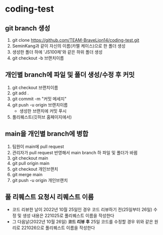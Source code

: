 # coding-test
## git branch 생성
1. git clone https://github.com/TEAM-BraveLion14/coding-test.git
2. SeminKang과 같이 자신의 이름(카멜 케이스)으로 한 폴더 생성
3. 생성한 폴더 하에 'JS100제'와 같은 하위 폴더 생성
4. git checkout -b 브랜치이름
## 개인별 branch에 파일 및 폴더 생성/수정 후 커밋
1. git checkout 브랜치이름
2. git add .
3. git commit -m "커밋 메세지"
4. git push -u origin 브랜치이름
    * 생성한 브랜치에 커밋 푸시
5. 풀리퀘스트(깃허브 홈페이지에서)
## main을 개인별 branch에 병합
1. 팀원이 main에 pull request
2. 관리자가 pull request 반영해서 main branch 하 파일 및 폴더가 바뀜
3. git checkout main
4. git pull origin main
5. git checkout 개인브랜치
6. git merge main
7. git push -u origin 개인브랜치
## 풀 리퀘스트 요청시 리퀘스트 이름
* 코드 리뷰한 날이 2022년 10월 25일인 경우 코드 리뷰하기 전(25일부터 26일) 수정 및 생성 내용은 221025로 풀리퀘스트 이름을 작성한다
* 그 다음날(2022년 10월 26일) **코드 리뷰 후** 25일 코드를 수정할 경우 위와 같은 원리로 221026으로 풀리퀘스트 이름을 작성한다